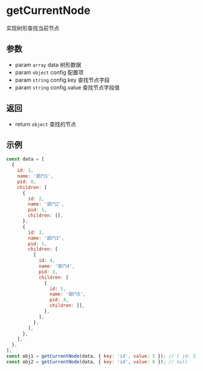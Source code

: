 # getCurrentNode

实现树形查找当前节点

## 参数

- param `array` data 树形数据
- param `object` config 配置项
- param `string` config.key 查找节点字段
- param `string` config.value 查找节点字段值

## 返回

- return `object` 查找的节点

## 示例

```js
const data = [
  {
    id: 1,
    name: '部门1',
    pid: 0,
    children: [
      {
        id: 2,
        name: '部门2',
        pid: 1,
        children: [],
      },
      {
        id: 3,
        name: '部门3',
        pid: 1,
        children: [
          {
            id: 4,
            name: '部门4',
            pid: 3,
            children: [
              {
                id: 5,
                name: '部门5',
                pid: 4,
                children: [],
              },
            ],
          },
        ],
      },
    ],
  },
];
const obj1 = getCurrentNode(data, { key: 'id', value: 5 }); // { id: 5, name: '部门5', pid: 4, children: [] }
const obj2 = getCurrentNode(data, { key: 'id', value: 6 }); // null
```
